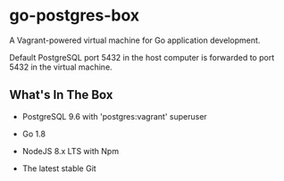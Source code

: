 # go-postgres-box

A Vagrant-powered virtual machine for Go application development.

Default PostgreSQL port 5432 in the host computer is forwarded to port 5432 in the virtual machine.

## What's In The Box

* PostgreSQL 9.6 with 'postgres:vagrant' superuser

* Go 1.8

* NodeJS 8.x LTS with Npm

* The latest stable Git
